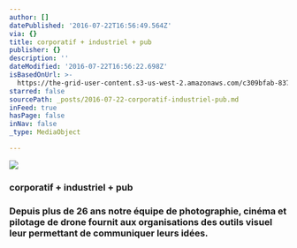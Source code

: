 ```yaml
---
author: []
datePublished: '2016-07-22T16:56:49.564Z'
via: {}
title: corporatif + industriel + pub
publisher: {}
description: ''
dateModified: '2016-07-22T16:56:22.698Z'
isBasedOnUrl: >-
  https://the-grid-user-content.s3-us-west-2.amazonaws.com/c309bfab-8370-419d-ac13-7b0aea9896c5.jpg
starred: false
sourcePath: _posts/2016-07-22-corporatif-industriel-pub.md
inFeed: true
hasPage: false
inNav: false
_type: MediaObject

---
```

![](https://the-grid-user-content.s3-us-west-2.amazonaws.com/c309bfab-8370-419d-ac13-7b0aea9896c5.jpg)

### corporatif + industriel + pub

### Depuis plus de 26 ans notre équipe de photographie, cinéma et pilotage de drone fournit aux organisations des outils visuel leur permettant de communiquer leurs idées.